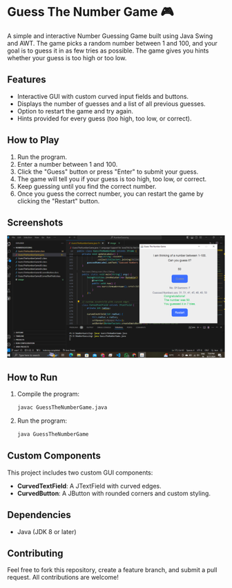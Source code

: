 # Guess The Number Game 🎮

A simple and interactive Number Guessing Game built using Java Swing and AWT. The game picks a random number between 1 and 100, and your goal is to guess it in as few tries as possible. The game gives you hints whether your guess is too high or too low.

## Features
- Interactive GUI with custom curved input fields and buttons.
- Displays the number of guesses and a list of all previous guesses.
- Option to restart the game and try again.
- Hints provided for every guess (too high, too low, or correct).

## How to Play
1. Run the program.
2. Enter a number between 1 and 100.
3. Click the "Guess" button or press "Enter" to submit your guess.
4. The game will tell you if your guess is too high, too low, or correct.
5. Keep guessing until you find the correct number.
6. Once you guess the correct number, you can restart the game by clicking the "Restart" button.

## Screenshots
![Screenshot of the Number Guessing Game](./image/guess-the-number.png) <!-- Make sure to add the screenshot in the appropriate path -->

## How to Run
1. Compile the program:
    ```bash
    javac GuessTheNumberGame.java
    ```
2. Run the program:
    ```bash
    java GuessTheNumberGame
    ```
## Custom Components
This project includes two custom GUI components:
- **CurvedTextField**: A JTextField with curved edges.
- **CurvedButton**: A JButton with rounded corners and custom styling.

## Dependencies
- Java (JDK 8 or later)

## Contributing
Feel free to fork this repository, create a feature branch, and submit a pull request. All contributions are welcome!
